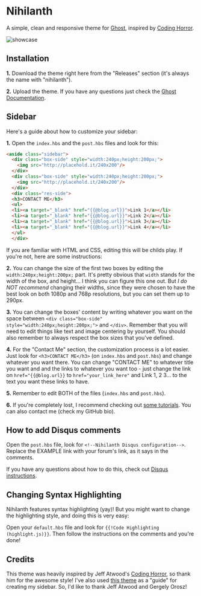 # Nihilanth
A simple, clean and responsive theme for [Ghost](https://ghost.org/), inspired by [Coding Horror](https://blog.codinghorror.com/).

![showcase](http://i.imgur.com/TIalI3q.png)

## Installation
**1.** Download the theme right here from the "Releases" section (it's always the name with "nihilanth").

**2.** Upload the theme. If you have any questions just check the [Ghost Documentation](http://docs.ghost.org/usage/settings/).

## Sidebar
Here's a guide about how to customize your sidebar:

**1.** Open the `index.hbs` and the `post.hbs` files and look for this:
```html
<aside class="sidebar">
  <div class="box-side" style="width:240px;height:200px;">
    <img src="http://placehold.it/240x200"/>
  </div>
  <div class="box-side" style="width:240px;height:200px;">
    <img src="http://placehold.it/240x200"/>
  </div>
  <div class="res-side">
  <h3>CONTACT ME</h3>
  <ul>
  <li><a target="_blank" href="{{@blog.url}}">Link 1</a></li>
  <li><a target="_blank" href="{{@blog.url}}">Link 2</a></li>
  <li><a target="_blank" href="{{@blog.url}}">Link 3</a></li>
  <li><a target="_blank" href="{{@blog.url}}">Link 4</a></li>
  </ul>
  </div>
```

If you are familiar with HTML and CSS, editing this will be childs play. If you're not, here are some instructions:

**2.** You can change the size of the first two boxes by editing the `width:240px;height:200px;` part. It's pretty obvious that `width` stands for the width of the box, and height... I think you can figure this one out. But *I do NOT recommend* changing their widths, since they were chosen to have the best look on both 1080p and 768p resolutions, but you can set them up to 290px.

**3.** You can change the boxes' content by writing whatever you want on the space between `<div class="box-side" style="width:240px;height:200px;">` and `</div>`. Remember that you will need to edit things like text and image centering by yourself. You should also remember to always respect the box sizes that you've defined.

**4.** For the "Contact Me" section, the customization process is a lot easier. Just look for `<h3>CONTACT ME</h3>` (on `index.hbs` and `post.hbs`) and change whatever you want there. You can change "CONTACT ME" to whatever title you want and and the links to whatever you want too - just change the link on `href="{{@blog.url}}` to `href="your_link_here"` and Link 1, 2 3... to the text you want these links to have.

**5.** Remember to edit BOTH of the files (`index.hbs` and `post.hbs`).

**6.** If you're completely lost, I recommend checking out [some tutorials](http://www.w3schools.com/). You can also contact me (check my GitHub bio).

## How to add Disqus comments

Open the `post.hbs` file, look for `<!--Nihilanth Disqus configuration-->`. Replace the EXAMPLE link with your forum's link, as it says in the comments.

If you have any questions about how to do this, check out [Disqus instructions](https://help.disqus.com/customer/portal/articles/472097-universal-embed-code).

## Changing Syntax Highlighting

Nihilanth features syntax highlighting (yay)! But you might want to change the highlighting style, and doing this is very easy:

Open your `default.hbs` file and look for `{{!Code Highlighting (highlight.js)}}`. Then follow the instructions on the comments and you're done!

## Credits

This theme was heavily inspired by Jeff Atwood's [Coding Horror](https://blog.codinghorror.com/), so thank him for the awesome style! I've also used [this theme](https://github.com/gergelyorosz/GhostSocialCasper) as a "guide" for creating my sidebar. So, I'd like to  thank Jeff Atwood and Gergely Orosz!
